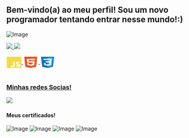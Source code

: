 
## Bem-vindo(a) ao meu perfil! Sou um novo programador tentando entrar nesse mundo!:)

![Image](https://github.com/user-attachments/assets/b0b17066-e497-4242-8925-1724c3387bf1)

 <div>
   <a href="https://github.com/Emmlo0">
   <img height="180em" src="https://github-readme-stats.vercel.app/api?username=Emmlo0&show_icons=true&theme=dark&include_all_commits=true&count_private=true"/>
   <img height="180em" src="https://github-readme-stats.vercel.app/api/top-langs/?username=Emmlo0&layout=compact&langs_count=6&theme=dark"/>
</div>
    
<div style="display: inline_block"><br>
  <img align="center" alt="Js" height="30" width="40" src="https://raw.githubusercontent.com/devicons/devicon/master/icons/javascript/javascript-plain.svg">
  <img align="center" alt="HTML" height="30" width="40" src="https://raw.githubusercontent.com/devicons/devicon/master/icons/html5/html5-original.svg">
  <img align="center" alt="CSS" height="30" width="40" src="https://raw.githubusercontent.com/devicons/devicon/master/icons/css3/css3-original.svg">
</div>
 
<br>
 
### Minhas redes Socias!
 
<div> 
  <a href="https://www.instagram.com/maneco.__" target="_blank"><img src="https://img.shields.io/badge/-Instagram-%23E4405F?style=for-the-badge&logo=instagram&logoColor=white" target="_blank"></a>
</div>

#### Meus certificados!
<div>
 
 ![Image](https://github.com/user-attachments/assets/8bfd396d-90b1-4e6f-a560-5a92e4796d4b)
 ![Image](https://github.com/user-attachments/assets/cfcc614d-379f-49c2-8619-6cdc294aa03c)
 ![Image](https://github.com/user-attachments/assets/77c0060a-1d09-465d-a006-b6bb4fb958d2)
 ![Image](https://github.com/user-attachments/assets/57a1dc6c-a5c4-456a-87e8-7511c533baf0)
 
</div>
